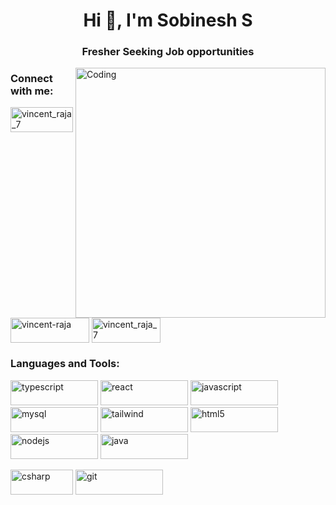 <h1 align="center">Hi 👋, I'm Sobinesh S</h1>
<h3 align="center">Fresher Seeking Job opportunities</h3>
<img align="right" alt="Coding" width="400" src="https://res.cloudinary.com/vcart/image/upload/v1670509010/avatar-removebg-preview_iqzth5.png">


<h3 align="left">Connect with me:</h3>
<p align="left">
<a href="https://twitter.com/SSobinesh97844" target="_blank"><img align="center" src="https://img.shields.io/badge/Twitter-1DA1F2?style=for-the-badge&logo=twitter&logoColor=white" alt="vincent_raja_7"  height="40" width="100" /></a>
 <a href="https://www.linkedin.com/in/sobinesh-s-5694a1164/" target="_blank"><img align="center" src="https://img.shields.io/badge/LinkedIn-0077B5?style=for-the-badge&logo=linkedin&logoColor=white" alt="vincent-raja" height="40" width="126" /></a>
<a href="https://www.instagram.com/sobinesh/" target="_blank"><img align="center" src="https://img.shields.io/badge/Instagram-E4405F?style=for-the-badge&logo=instagram&logoColor=white" alt="vincent_raja_7"  height="40" width="110"" /></a>
</p>

<h3 align="left">Languages and Tools:</h3>
<p align="left">
<!--<img src="https://img.shields.io/badge/Angular-DD0031?style=for-the-badge&logo=angular&logoColor=white" alt="angular" height="40" width="100"/>-->
<img src="https://img.shields.io/badge/TypeScript-007ACC?style=for-the-badge&logo=typescript&logoColor=white" alt="typescript" height="40" width="140"/>
<!--<img src="https://img.shields.io/badge/Spring_Boot-F2F4F9?style=for-the-badge&logo=spring-boot" alt="spring" height="40" width="100"/>-->
<img src="https://img.shields.io/badge/React-20232A?style=for-the-badge&logo=react&logoColor=61DAFB" alt="react" height="40" width="140"/> 
<img src="https://img.shields.io/badge/JavaScript-323330?style=for-the-badge&logo=javascript&logoColor=F7DF1E" alt="javascript" height="40" width="140"/>
<!--<img src="https://img.shields.io/badge/.NET-512BD4?style=for-the-badge&logo=dotnet&logoColor=white" alt="dotnet" height="40" width="100"/>-->
<img src="https://img.shields.io/badge/MySQL-005C84?style=for-the-badge&logo=mysql&logoColor=white" alt="mysql" height="40" width="140"/>
<!--<img src="https://img.shields.io/badge/PostgreSQL-316192?style=for-the-badge&logo=postgresql&logoColor=white" alt="postgresql" height="40" width="140"/>
<img src="https://img.shields.io/badge/MongoDB-4EA94B?style=for-the-badge&logo=mongodb&logoColor=white" alt="mongodb" height="40" width="100"/> 
<img src="https://img.shields.io/badge/Bootstrap-563D7C?style=for-the-badge&logo=bootstrap&logoColor=white" alt="bootstrap" height="40" width="100"/>-->
<img src="https://img.shields.io/badge/Tailwind_CSS-38B2AC?style=for-the-badge&logo=tailwind-css&logoColor=white" alt="tailwind" height="40" width="140"/>
<img src="https://img.shields.io/badge/HTML5-E34F26?style=for-the-badge&logo=html5&logoColor=white" alt="html5"height="40" width="140"/>
<img src="https://img.shields.io/badge/Node.js-339933?style=for-the-badge&logo=nodedotjs&logoColor=white" alt="nodejs" height="40" width="140"/> 
<!--<img src="https://img.shields.io/badge/Express.js-000000?style=for-the-badge&logo=express&logoColor=white" alt="express" height="40" width="140"/> 
<img src="https://img.shields.io/badge/Spring-6DB33F?style=for-the-badge&logo=spring&logoColor=white" alt="spring" height="40" width="100"/>-->
<img src="https://img.shields.io/badge/Java-ED8B00?style=for-the-badge&logo=java&logoColor=white" alt="java"height="40" width="140"/>
<!--<img src="https://img.shields.io/badge/Postman-FF6C37?style=for-the-badge&logo=Postman&logoColor=white" alt="postman" height="40" width="140"/> -->
 <div>
<img src="https://img.shields.io/badge/C%23-239120?style=for-the-badge&logo=c-sharp&logoColor=white" alt="csharp" height="40" width="100"/>
<img src="https://img.shields.io/badge/GitHub-100000?style=for-the-badge&logo=github&logoColor=white" alt="git" height="40" width="140"/>
 </div>
<!--<img src="https://img.shields.io/badge/microsoft%20azure-0089D6?style=for-the-badge&logo=microsoft-azure&logoColor=white" alt="azure" height="40" width="242"/> -->

</p>
